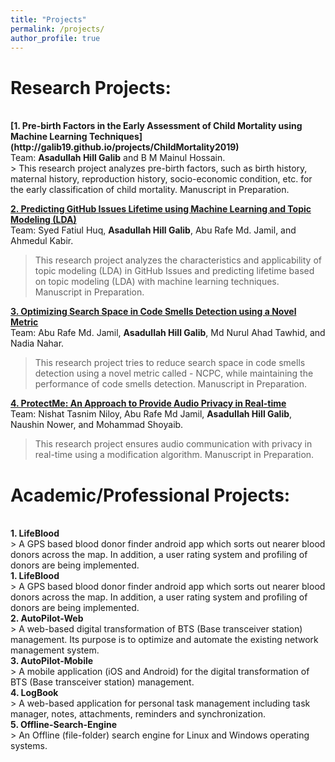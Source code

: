 ```yaml
---
title: "Projects"
permalink: /projects/
author_profile: true
---
```

# Research Projects: 
<br>
<b>[1. Pre-birth Factors in the Early Assessment of Child Mortality using Machine Learning Techniques](http://galib19.github.io/projects/ChildMortality2019)</b> <br> 
Team: <b>Asadullah Hill Galib</b> and B M Mainul Hossain.
<br>
> This research project analyzes pre-birth factors, such as birth history, maternal history, reproduction history, socio-economic condition, etc. for the early classification of child mortality. Manuscript in Preparation.

<b>[2. Predicting GitHub Issues Lifetime using Machine Learning and Topic Modeling (LDA)](http://galib19.github.io/projects/GithubIssuesLDA2020)</b> <br> 
Team: Syed Fatiul Huq, <b>Asadullah Hill Galib</b>, Abu Rafe Md. Jamil, and Ahmedul Kabir.
<br>
> This research project analyzes the characteristics and applicability of topic modeling (LDA) in GitHub Issues and predicting lifetime based on topic modeling (LDA) with machine learning techniques. Manuscript in Preparation.


<b>[3. Optimizing Search Space in Code Smells Detection using a Novel Metric](http://galib19.github.io/projects/SearchSpace2020)</b> <br> 
Team: Abu Rafe Md. Jamil, <b>Asadullah Hill Galib</b>, Md Nurul Ahad Tawhid, and Nadia Nahar.
<br>
> This research project tries to reduce search space in code smells detection using a novel metric called - NCPC, while maintaining the performance of code smells detection. Manuscript in Preparation. 

<b>[4. ProtectMe: An Approach to Provide Audio Privacy in Real-time](http://galib19.github.io/projects/Protect_Me_2019)</b> <br> 
Team: Nishat Tasnim Niloy, Abu Rafe Md Jamil, <b>Asadullah Hill Galib</b>, Naushin Nower, and Mohammad Shoyaib.
<br> 
> This research project ensures audio communication with privacy in real-time using a modification algorithm. Manuscript in Preparation.

# Academic/Professional Projects: 
<br>
<b>1. LifeBlood</b> <br> 
> A GPS based blood donor finder android app which sorts out nearer blood donors across the map. In addition, a user rating system and profiling of donors are being implemented.
<br>
<b>1. LifeBlood</b> <br> 
> A GPS based blood donor finder android app which sorts out nearer blood donors across the map. In addition, a user rating system and profiling of donors are being implemented.
<br>
<b>2. AutoPilot-Web</b> <br> 
> A web-based digital transformation of BTS (Base transceiver station) management. Its purpose is to optimize and automate the existing network management system. 
<br>
<b>3. AutoPilot-Mobile</b> <br> 
> A mobile application (iOS and Android) for the digital transformation of BTS (Base transceiver station) management.
<br>
<b>4. LogBook</b> <br> 
> A web-based application for personal task management including task manager, notes, attachments, reminders and synchronization.
<br>
<b>5. Offline-Search-Engine</b> <br> 
> An Offline (file-folder) search engine for Linux and Windows operating systems.
<br>


<!-- 
<b>[MOPO: Model-based Offline Policy Optimization](http://lantaoyu.com/publications/MOPO)</b> <br> 
Tianhe Yu\*, Garrett Thomas\*, <b>Lantao Yu</b>, Stefano Ermon, James Zou, Sergey Levine, Chelsea Finn, Tengyu Ma.
<i>The 34th Conference on Neural Information Processing Systems</i>. <b>NeurIPS 2020</b>.

<b>[A Study of AI Population Dynamics with Million-agent Reinforcement Learning](http://lantaoyu.com/publications/MA)</b><br>
Yaodong Yang\*, <b>Lantao Yu</b>\*, Yiwei Bai\*, Jun Wang, Weinan Zhang, Ying Wen, Yong Yu. <i>The 17th International Conference on Autonomous Agents and Multi-Agent Systems.</i> <b>AAMAS 2018</b>. -->





<!-- [\* denotes equal contribution] -->